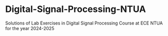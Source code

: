# Digital-Signal-Processing-NTUA
Solutions of Lab Exercises in Digital Signal Processing Course at ECE NTUA for the year 2024-2025 
